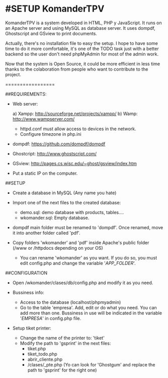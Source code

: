 #SETUP KomanderTPV
================

KomanderTPV is a system developed in HTML, PHP y JavaScript. It runs on an Apache server and using MySQL as database server. It uses dompdf, Ghostscript and GSview to print documents.

Actually, there's no installation file to easy the setup. I hope to have some time to do it more comfortable, it's one of the TODO task just with a better backend so the user don't need phpMyAdmin for most of the admin work.

Now that the system is Open Source, it could be more efficient in less time thanks to the colaboration from people who want to contribute to the project.
 

=================


##REQUIREMENTS:

- Web server: 
	
	a) Xampp: http://sourceforge.net/projects/xampp/
	b) Wamp: http://www.wampserver.com/
	
	- httpd.conf must allow access to devices in the network.
	- Configure timezone in php.ini
	
- dompdf: https://github.com/dompdf/dompdf

- Ghostcript: http://www.ghostscript.com/	

- GSview: http://pages.cs.wisc.edu/~ghost/gsview/index.htm
	
- Put a static IP on the computer.
	
	


##SETUP

- Create a database in MySQL (Any name you hate)

- Import one of the next files to the created database:

	- demo.sql: demo database with products, tables....
	- wkomander.sql: Empty database.
	
- dompdf main folder must be renamed to 'dompdf'. Once renamed, move it into another folder called 'pdf'.

- Copy folders 'wkomander' and 'pdf' inside Apache's public folder (/www or /httpdocs depending on your OS)
	- You can rename 'wkomander' as you want. If you do so, you must edit config.php and change the variable '_APP_FOLDER_'.


##CONFIGURATION


- Open /wkomander/clases/db/config.php and modify it as you need.

- Bussiness info:
	- Access to the database (localhost/phpmyadmin)
	- Go to the table 'empresa'. Add, edit or do what you need. You can add more than one. Bussiness in use will be indicated in the variable '_EMPRESA_' in config.php file.

- Setup tiket printer:
	- Change the name of the printer to: 'tiket'
	- Modify the path to 'gsprint' in the next files:
		- tiket.php
		- tiket_todo.php
		- abrir_cliente.php
		- /clases/_pte.php
	(Yo can look for 'Ghostgum' and replace the path to 'gsprint' for the right one)







